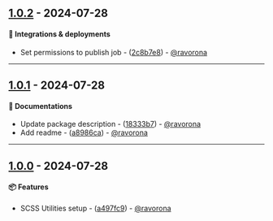 ## [1.0.2](https://github.com/ravorona/utils-scss/compare/1.0.1..1.0.2) - 2024-07-28
#### 🚀 Integrations & deployments
- Set permissions to publish job - ([2c8b7e8](https://github.com/ravorona/utils-scss/commit/2c8b7e8592f787cba58a575a13314a7946a5e85a)) - [@ravorona](https://github.com/ravorona)

- - -

## [1.0.1](https://github.com/ravorona/utils-scss/compare/1.0.0..1.0.1) - 2024-07-28
#### 📔 Documentations
- Update package description - ([18333b7](https://github.com/ravorona/utils-scss/commit/18333b7dcc51a8a7950923fd3849a848b79b6a16)) - [@ravorona](https://github.com/ravorona)
- Add readme - ([a8986ca](https://github.com/ravorona/utils-scss/commit/a8986caf6d81b8c44677b99f98056ff7758ba0dc)) - [@ravorona](https://github.com/ravorona)

- - -

## [1.0.0](https://github.com/ravorona/utils-scss/compare/a497fc930f9dc7bc704ab6daa8ababc6685e6cab..1.0.0) - 2024-07-28
#### 📦 Features
- SCSS Utilities setup - ([a497fc9](https://github.com/ravorona/utils-scss/commit/a497fc930f9dc7bc704ab6daa8ababc6685e6cab)) - [@ravorona](https://github.com/ravorona)


